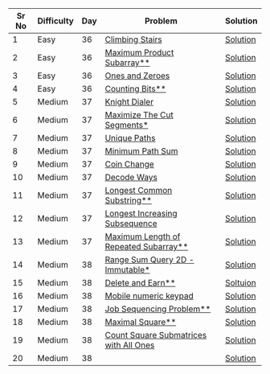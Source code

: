 | Sr No | Difficulty | Day | Problem                                                                                                                                                                                                     | Solution                                                        |
| ----- | ---------- | --- | ----------------------------------------------------------------------------------------------------------------------------------------------------------------------------------------------------------- | --------------------------------------------------------------- |
| 1     | Easy       | 36  | [Climbing Stairs](https://leetcode.com/problems/climbing-stairs/)                                                                                                                                           | [Solution](./Easy/Climbing_Stairs.cpp)                          |
| 2     | Easy       | 36  | [Maximum Product Subarray\*\*](./Easy/Maximum_Product_Subarray.cpp)                                                                                                                                         | [Solution]()                                                    |
| 3     | Easy       | 36  | [Ones and Zeroes](https://leetcode.com/problems/ones-and-zeroes/)                                                                                                                                           | [Solution](./Easy/Ones_and_Zeroes.cpp)                          |
| 4     | Easy       | 36  | [Counting Bits\*\*](https://leetcode.com/problems/counting-bits/submissions/)                                                                                                                               | [Solution](./Easy/Counting_Bits.cpp)                            |
| 5     | Medium     | 37  | [Knight Dialer](https://leetcode.com/problems/knight-dialer/)                                                                                                                                               | [Solution](./Medium/Knight_Dialer.cpp)                          |
| 6     | Medium     | 37  | [Maximize The Cut Segments\*](https://practice.geeksforgeeks.org/problems/cutted-segments1642/1)                                                                                                            | [Solution](./Medium/Maximize_The_Cut_Segments.cpp)              |
| 7     | Medium     | 37  | [Unique Paths](https://leetcode.com/problems/unique-paths/)                                                                                                                                                 | [Solution](./Medium/Unique_Paths.cpp)                           |
| 8     | Medium     | 37  | [Minimum Path Sum](https://leetcode.com/problems/minimum-path-sum/)                                                                                                                                         | [Solution](./Medium/Minimum_Path_Sum.cpp)                       |
| 9     | Medium     | 37  | [Coin Change](https://leetcode.com/problems/coin-change/)                                                                                                                                                   | [Solution](./Medium/Coin_Change.cpp)                            |
| 10    | Medium     | 37  | [Decode Ways](https://leetcode.com/problems/decode-ways/)                                                                                                                                                   | [Solution](./Medium/Decode_Ways.cpp)                            |
| 11    | Medium     | 37  | [Longest Common Substring\*\*](https://practice.geeksforgeeks.org/problems/longest-common-substring1452/1)                                                                                                  | [Solution](./Medium/Longest_Common_Substring.cpp)               |
| 12    | Medium     | 37  | [Longest Increasing Subsequence](https://leetcode.com/problems/longest-increasing-subsequence/)                                                                                                             | [Solution](./Medium/Longest_Increasing_Subsequence.cpp)         |
| 13    | Medium     | 37  | [Maximum Length of Repeated Subarray\*\*](https://leetcode.com/problems/maximum-length-of-repeated-subarray/)                                                                                               | [Solution](./Medium/Maximum_Length_of_Repeated_Subarray.cpp)    |
| 14    | Medium     | 38  | [Range Sum Query 2D - Immutable\*](https://leetcode.com/problems/range-sum-query-2d-immutable/)                                                                                                             | [Solution](./Medium/Range_Sum_Query_2D_Immutable.cpp)           |
| 15    | Medium     | 38  | [Delete and Earn\*\*](https://leetcode.com/problems/delete-and-earn/)                                                                                                                                       | [Soltuion](./Medium/Delete_and_Earn.cpp)                        |
| 16    | Medium     | 38  | [Mobile numeric keypad](https://practice.geeksforgeeks.org/problems/mobile-numeric-keypad5456/1)                                                                                                            | [Solution](./Medium/Mobile_numeric_keypad.cpp)                  |
| 17    | Medium     | 38  | [Job Sequencing Problem\*\*](https://practice.geeksforgeeks.org/problems/job-sequencing-problem-1587115620/1?utm_source=geeksforgeeks&utm_medium=ml_article_practice_tab&utm_campaign=article_practice_tab) | [Solution](./Medium/Job_Sequencing_Problem.cpp)                 |
| 18    | Medium     | 38  | [Maximal Square\*\*](https://leetcode.com/problems/maximal-square/)                                                                                                                                         | [Solution](./Medium/Maximal_Square.cpp)                         |
| 19    | Medium     | 38  | [Count Square Submatrices with All Ones](https://leetcode.com/problems/count-square-submatrices-with-all-ones/)                                                                                             | [Solution](./Medium/Count_Square_Submatrices_with_All_Ones.cpp) |
| 20    | Medium     | 38  | []()                                                                                                                                                                                                        | [Solution]()                                                    |
